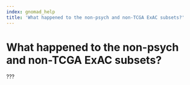 ```yaml
---
index: gnomad_help
title: 'What happened to the non-psych and non-TCGA ExAC subsets?'
---
```


# What happened to the non-psych and non-TCGA ExAC subsets?

???

